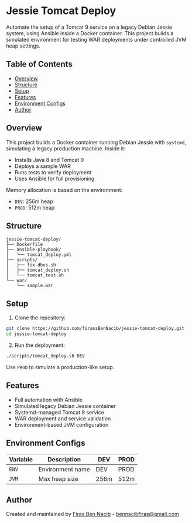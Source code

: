 # Jessie Tomcat Deploy

Automate the setup of a Tomcat 9 service on a legacy Debian Jessie system, using Ansible inside a Docker container. This project builds a simulated environment for testing WAR deployments under controlled JVM heap settings.



## Table of Contents

* [Overview](#overview)
* [Structure](#structure)
* [Setup](#setup)
* [Features](#features)
* [Environment Configs](#environment-configs)
* [Author](#author)



## Overview

This project builds a Docker container running Debian Jessie with `systemd`, simulating a legacy production machine. Inside it:

* Installs Java 8 and Tomcat 9
* Deploys a sample WAR
* Runs tests to verify deployment
* Uses Ansible for full provisioning

Memory allocation is based on the environment:

* `DEV`: 256m heap
* `PROD`: 512m heap



## Structure

```
jessie-tomcat-deploy/
├── Dockerfile
├── ansible-playbook/
│   └── tomcat_deploy.yml
├── scripts/
│   ├── fix-dbus.sh
│   ├── tomcat_deploy.sh
│   └── tomcat_test.sh
└── war/
    └── sample.war
```


## Setup

1. Clone the repository:

```bash
git clone https://github.com/firassBenNacib/jessie-tomcat-deploy.git
cd jessie-tomcat-deploy
```

2. Run the deployment:

```bash
./scripts/tomcat_deploy.sh DEV
```

Use `PROD` to simulate a production-like setup.


## Features

* Full automation with Ansible
* Simulated legacy Debian Jessie container
* Systemd-managed Tomcat 9 service
* WAR deployment and service validation
* Environment-based JVM configuration


## Environment Configs

| Variable | Description      | DEV  | PROD |
| -------- | ---------------- | ---- | ---- |
| `ENV`    | Environment name | DEV  | PROD |
| `JVM`    | Max heap size    | 256m | 512m |



## Author

Created and maintained by [Firas Ben Nacib](https://github.com/firassBenNacib) - bennacibfiras@gmail.com
